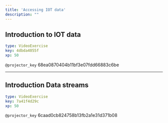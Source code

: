 ```yaml
---
title: 'Accessing IOT data'
description: ""
---
```


## Introduction to IOT data

```yaml
type: VideoExercise
key: 4dbda4055f
xp: 50
```

`@projector_key`
68ea0870404b11bf3e07fdd66883c6be

---

## Introduction Data streams

```yaml
type: VideoExercise
key: 7a41f4d29c
xp: 50
```

`@projector_key`
6caad0cb824758b13fb2a1e31d371b08

